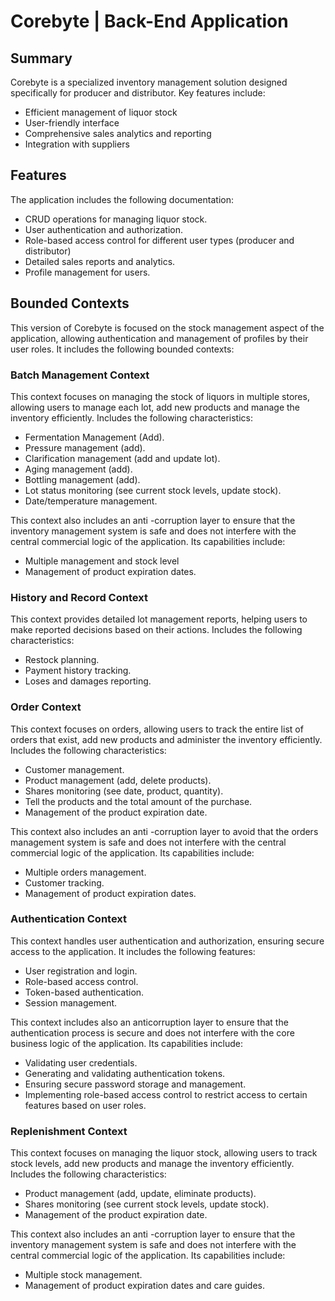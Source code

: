 # Corebyte  | Back-End Application

## Summary

Corebyte is a specialized inventory management solution designed specifically for producer and distributor. Key features include:

- Efficient management of liquor stock
- User-friendly interface
- Comprehensive sales analytics and reporting
- Integration with suppliers

## Features

The application includes the following documentation:

- CRUD operations for managing liquor stock.
- User authentication and authorization.
- Role-based access control for different user types (producer and distributor)
- Detailed sales reports and analytics.
- Profile management for users.

## Bounded Contexts

This version of Corebyte is focused on the stock management aspect of the application, allowing authentication and management of profiles by their user roles. It includes the following bounded contexts:

### Batch Management Context

This context focuses on managing the stock of liquors in multiple stores, allowing users to manage each lot, add new products and manage the inventory efficiently. Includes the following characteristics:

- Fermentation Management (Add).
- Pressure management (add).
- Clarification management (add and update lot).
- Aging management (add).
- Bottling management (add).
- Lot status monitoring (see current stock levels, update stock).
- Date/temperature management.

This context also includes an anti -corruption layer to ensure that the inventory management system is safe and does not interfere with the central commercial logic of the application. Its capabilities include:

- Multiple management and stock level
- Management of product expiration dates.

### History and Record Context

This context provides detailed lot management reports, helping users to make reported decisions based on their actions. Includes the following characteristics:

- Restock planning.
- Payment history tracking.
- Loses and damages reporting.

### Order Context

This context focuses on orders, allowing users to track the entire list of orders that exist, add new products and administer the inventory efficiently. Includes the following characteristics:

- Customer management.
- Product management (add, delete products).
- Shares monitoring (see date, product, quantity).
- Tell the products and the total amount of the purchase.
- Management of the product expiration date.

This context also includes an anti -corruption layer to avoid that the orders management system is safe and does not interfere with the central commercial logic of the application. Its capabilities include:

- Multiple orders management.
- Customer tracking.
- Management of product expiration dates.

### Authentication Context

This context handles user authentication and authorization, ensuring secure access to the application. It includes the following features:

- User registration and login.
- Role-based access control.
- Token-based authentication.
- Session management.

This context includes also an anticorruption layer to ensure that the authentication process is secure and does not interfere with the core business logic of the application. Its capabilities include:

- Validating user credentials.
- Generating and validating authentication tokens.
- Ensuring secure password storage and management.
- Implementing role-based access control to restrict access to certain features based on user roles.

### Replenishment Context

This context focuses on managing the liquor stock, allowing users to track stock levels, add new products and manage the inventory efficiently. Includes the following characteristics:

- Product management (add, update, eliminate products).
- Shares monitoring (see current stock levels, update stock).
- Management of the product expiration date.

This context also includes an anti -corruption layer to ensure that the inventory management system is safe and does not interfere with the central commercial logic of the application. Its capabilities include:

- Multiple stock management.
- Management of product expiration dates and care guides.
